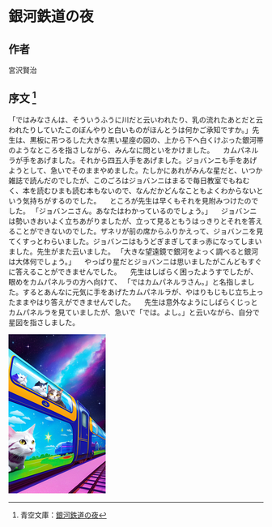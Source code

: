 
# 銀河鉄道の夜

## 作者

宮沢賢治

## 序文 [^ginga]

「ではみなさんは、そういうふうに川だと云いわれたり、乳の流れたあとだと云われたりしていたこのぼんやりと白いものがほんとうは何かご承知ですか。」先生は、黒板に吊つるした大きな黒い星座の図の、上から下へ白くけぶった銀河帯のようなところを指さしながら、みんなに問といをかけました。
　カムパネルラが手をあげました。それから四五人手をあげました。ジョバンニも手をあげようとして、急いでそのままやめました。たしかにあれがみんな星だと、いつか雑誌で読んだのでしたが、このごろはジョバンニはまるで毎日教室でもねむく、本を読むひまも読む本もないので、なんだかどんなこともよくわからないという気持ちがするのでした。
　ところが先生は早くもそれを見附みつけたのでした。
「ジョバンニさん。あなたはわかっているのでしょう。」
　ジョバンニは勢いきおいよく立ちあがりましたが、立って見るともうはっきりとそれを答えることができないのでした。ザネリが前の席からふりかえって、ジョバンニを見てくすっとわらいました。ジョバンニはもうどぎまぎしてまっ赤になってしまいました。先生がまた云いました。
「大きな望遠鏡で銀河をよっく調べると銀河は大体何でしょう。」
　やっぱり星だとジョバンニは思いましたがこんどもすぐに答えることができませんでした。
　先生はしばらく困ったようすでしたが、眼めをカムパネルラの方へ向けて、
「ではカムパネルラさん。」と名指しました。するとあんなに元気に手をあげたカムパネルラが、やはりもじもじ立ち上ったままやはり答えができませんでした。
　先生は意外なようにしばらくじっとカムパネルラを見ていましたが、急いで「では。よし。」と云いながら、自分で星図を指さしました。

[^ginga]: 青空文庫：[銀河鉄道の夜](https://www.aozora.gr.jp/cards/000081/files/456_15050.html)

![Cats on the Galactic Train（generated by "DREAM by WOMBO"）](./images/subimage/ginga.png)